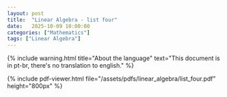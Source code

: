 ```yaml
---
layout: post
title:  "Linear Algebra - list four"
date:   2025-10-09 10:00:00
categories: ["Mathematics"]
tags: ["Linear Algebra"]
---
```


{% include warning.html 
   title="About the language" 
   text="This document is in pt-br, there's no translation to english." %}
 
{% include pdf-viewer.html file="/assets/pdfs/linear_algebra/list_four.pdf" height="800px" %}
